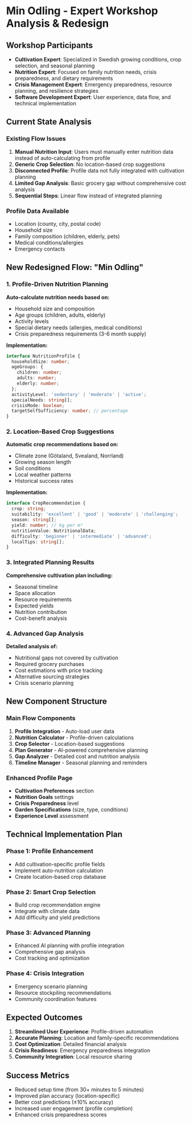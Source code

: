 # Min Odling - Expert Workshop Analysis & Redesign

## Workshop Participants
- **Cultivation Expert**: Specialized in Swedish growing conditions, crop selection, and seasonal planning
- **Nutrition Expert**: Focused on family nutrition needs, crisis preparedness, and dietary requirements
- **Crisis Management Expert**: Emergency preparedness, resource planning, and resilience strategies
- **Software Development Expert**: User experience, data flow, and technical implementation

## Current State Analysis

### Existing Flow Issues
1. **Manual Nutrition Input**: Users must manually enter nutrition data instead of auto-calculating from profile
2. **Generic Crop Selection**: No location-based crop suggestions
3. **Disconnected Profile**: Profile data not fully integrated with cultivation planning
4. **Limited Gap Analysis**: Basic grocery gap without comprehensive cost analysis
5. **Sequential Steps**: Linear flow instead of integrated planning

### Profile Data Available
- Location (county, city, postal code)
- Household size
- Family composition (children, elderly, pets)
- Medical conditions/allergies
- Emergency contacts

## New Redesigned Flow: "Min Odling"

### 1. Profile-Driven Nutrition Planning
**Auto-calculate nutrition needs based on:**
- Household size and composition
- Age groups (children, adults, elderly)
- Activity levels
- Special dietary needs (allergies, medical conditions)
- Crisis preparedness requirements (3-6 month supply)

**Implementation:**
```typescript
interface NutritionProfile {
  householdSize: number;
  ageGroups: {
    children: number;
    adults: number;
    elderly: number;
  };
  activityLevel: 'sedentary' | 'moderate' | 'active';
  specialNeeds: string[];
  crisisMode: boolean;
  targetSelfSufficiency: number; // percentage
}
```

### 2. Location-Based Crop Suggestions
**Automatic crop recommendations based on:**
- Climate zone (Götaland, Svealand, Norrland)
- Growing season length
- Soil conditions
- Local weather patterns
- Historical success rates

**Implementation:**
```typescript
interface CropRecommendation {
  crop: string;
  suitability: 'excellent' | 'good' | 'moderate' | 'challenging';
  season: string[];
  yield: number; // kg per m²
  nutritionValue: NutritionalData;
  difficulty: 'beginner' | 'intermediate' | 'advanced';
  localTips: string[];
}
```

### 3. Integrated Planning Results
**Comprehensive cultivation plan including:**
- Seasonal timeline
- Space allocation
- Resource requirements
- Expected yields
- Nutrition contribution
- Cost-benefit analysis

### 4. Advanced Gap Analysis
**Detailed analysis of:**
- Nutritional gaps not covered by cultivation
- Required grocery purchases
- Cost estimations with price tracking
- Alternative sourcing strategies
- Crisis scenario planning

## New Component Structure

### Main Flow Components
1. **Profile Integration** - Auto-load user data
2. **Nutrition Calculator** - Profile-driven calculations
3. **Crop Selector** - Location-based suggestions
4. **Plan Generator** - AI-powered comprehensive planning
5. **Gap Analyzer** - Detailed cost and nutrition analysis
6. **Timeline Manager** - Seasonal planning and reminders

### Enhanced Profile Page
- **Cultivation Preferences** section
- **Nutrition Goals** settings
- **Crisis Preparedness** level
- **Garden Specifications** (size, type, conditions)
- **Experience Level** assessment

## Technical Implementation Plan

### Phase 1: Profile Enhancement
- Add cultivation-specific profile fields
- Implement auto-nutrition calculation
- Create location-based crop database

### Phase 2: Smart Crop Selection
- Build crop recommendation engine
- Integrate with climate data
- Add difficulty and yield predictions

### Phase 3: Advanced Planning
- Enhanced AI planning with profile integration
- Comprehensive gap analysis
- Cost tracking and optimization

### Phase 4: Crisis Integration
- Emergency scenario planning
- Resource stockpiling recommendations
- Community coordination features

## Expected Outcomes
1. **Streamlined User Experience**: Profile-driven automation
2. **Accurate Planning**: Location and family-specific recommendations
3. **Cost Optimization**: Detailed financial analysis
4. **Crisis Readiness**: Emergency preparedness integration
5. **Community Integration**: Local resource sharing

## Success Metrics
- Reduced setup time (from 30+ minutes to 5 minutes)
- Improved plan accuracy (location-specific)
- Better cost predictions (±10% accuracy)
- Increased user engagement (profile completion)
- Enhanced crisis preparedness scores
